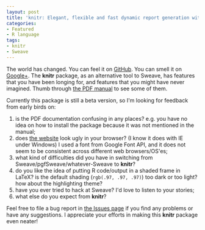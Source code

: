 ```yaml
---
layout: post
title: 'knitr: Elegant, flexible and fast dynamic report generation with R'
categories:
- Featured
- R language
tags:
- knitr
- Sweave
---
```


The world has changed. You can feel it on [GitHub](https://github.com/yihui/knitr). You can smell it on [Google+](https://plus.google.com/u/0/109653178371807724268/posts). The **knitr** package, as an alternative tool to Sweave, has features that you have been longing for, and features that you might have never imagined. Thumb through [the PDF manual](https://github.com/downloads/yihui/knitr/knitr-manual.pdf) to see some of them.

Currently this package is still a beta version, so I'm looking for feedback from early birds on:

1. is the PDF documentation confusing in any places? e.g. you have no idea on how to install the package because it was not mentioned in the manual;
1. does [the website](http://yihui.name/knitr) look ugly in your browser? (I know it does with IE under Windows) I used a font from Google Font API, and it does not seem to be consistent across different web browsers/OS'es;
1. what kind of difficulties did you have in switching from Sweave/pgfSweave/whatever-Sweave to **knitr**?
1. do you like the idea of putting R code/output in a shaded frame in LaTeX? is the default shading (`rgb(.97, .97, .97)`) too dark or too light? how about the highlighting theme?
1. have you ever tried to hack at Sweave? I'd love to listen to your stories;
1. what else do you expect from **knitr**?

Feel free to file a bug report in [the Issues page](https://github.com/yihui/knitr/issues) if you find any problems or have any suggestions. I appreciate your efforts in making this **knitr** package even neater!

